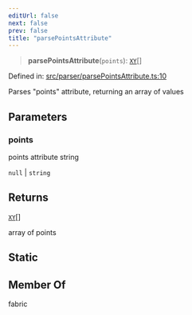 ```yaml
---
editUrl: false
next: false
prev: false
title: "parsePointsAttribute"
---
```


> **parsePointsAttribute**(`points`): [`XY`](/api/interfaces/xy/)[]

Defined in: [src/parser/parsePointsAttribute.ts:10](https://github.com/fabricjs/fabric.js/blob/977f797255d8c56b5b68360b0d45bed33697d2e8/src/parser/parsePointsAttribute.ts#L10)

Parses "points" attribute, returning an array of values

## Parameters

### points

points attribute string

`null` | `string`

## Returns

[`XY`](/api/interfaces/xy/)[]

array of points

## Static

## Member Of

fabric
